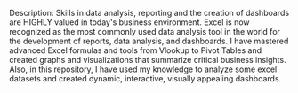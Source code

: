 Description:
Skills in data analysis, reporting and the creation of dashboards are HIGHLY valued in today's business environment. Excel is now recognized as the most commonly used data analysis tool in the world for the development of reports, data analysis, and dashboards. I have mastered advanced Excel formulas and tools from Vlookup to Pivot Tables and created graphs and visualizations that summarize critical business insights. Also, in this repository, I have used my knowledge to analyze some excel datasets and created dynamic, interactive, visually appealing dashboards.
